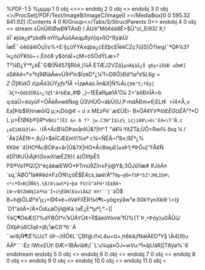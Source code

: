 %PDF-1.5 %µµµµ 1 0 obj \<\>\>\> endobj 2 0 obj \<\> endobj 3 0 obj \<\>/ProcSet[/PDF/Text/ImageB/ImageC/ImageI] \>\>/MediaBox[0 0 595.32 841.92] /Contents 4 0 R/Group\<\>/Tabs/S/StructParents 0\>\> endobj 4 0 obj \<\> stream x­ÛnÜ6ïØwÐ¥TÀxÐ ( ÄIzê"Mô¢èã8É\>$Û"o\_Ei93]´X;!õÏ¯øjóe¿ëºzèdÑ·mÝñµÂüõÀeqµßýñ]q»ßO^ßÿäìÙ/ÏæÉ¯·òêöäíêÓçÏ/s%+E:§çûÝYÁxqþa¿cE£þcEÏëëCZç7û]S|Ô?íwg(¯ªQÞ¼3?î«¿óûÝ¥õû~÷¸Èõõ8 y$õñâÌ+çM=öSÖdÝLæ\>?T²¼Ð¿Ý^ª¿èÊ¯G©|Ñ457§Rôê,)¼Ä ÈTÆJ2VZá}`µnÀ§àå¿Õ g6y÷ïÒöÐ uÓmK[ á`S#Aê\<º±²hj9ØíâÃw«ÚÍH²ín$ÍzèD°¿¼¹f=DßÖ}$Ðã°ìa³é5L6g=Z\>Ô]l¢iäÖ\>ö¦pÅâ3ÚÝyfs³ÎÃ$&nbsp;=ÌzøAàó.Ím&X|Ñ%Á`LÇÞb°5;ºßý]´åÇª+ÓêDZÜß¾×¿?@Î°Áºb`£ø\_#© \_)~1EÈøRµø1À¹Òù 2='àõÐnÎÀ\>b q:èàÜ=éüyùF\<ÕÅëÃ»wêÑxg Ü3\HÙÕ=äbÜ{U,P·mdÃÐm»tÏ;ELt¢  \>ï4±Å\_v Ea|Þib$9}tnæôíQ µ;»¡Dõ$@¢÷ú±M£z Pé¨æ£%ÝVçÕÉàø|¯xý­bºÃÍÌåp­îòë«o F3Ìh`ÐLìPØ«B%íCRÈ dc:²ÓÖ;Ù9¡³·fÉW6kj§¼'¹íÏ/ÿ,\>)UªoÊØ,lÁiÙ¨_Ûvl~ )¹S ç×A _{ p~= gÏ6Ý0¡vç24HH$3^wkÌ&nbsp;ä!É¬ÕÉ\ÞC¯ ¼4Ý²xþ­Ë¯ÀãFXÛ)GÚ I$%1!iï¤dN(GÉ­iòcÇ$) -ÕÖLy_IÉ¨26KE»&nbsp;¤ºÚíPÒ¶cÂãÓ)0%½HÉÉHInOÁØÁùíQgcp&nbsp;º,HÙòµÐÊlAÊé)ÿò\>z¡d»[]n(^Þ)l~²T_ªZ¤=ÂZ~H`$0{¨Ì´w 3+æÖ4¹aBÀLk¬wSyoòÐ5.Ð¥ÃÐeÛ1tA Ñ3¡è 0º¼®É.np¶[S34Á¨ ^7è2 M-NlQa:8´ºA+ÝA¿]®SOº4xz K¢¡:A@hO."'NìPa:8 ç¤SF$§Í9òLq)6qbë ÓÁÑ¤÷Yû?\ÌÑÔ}=Âd²Í&nbsp;ãÃ£Ãa)RÉ+@PL2i4;¾R8äQg +Dì×&nbsp;BÔO5û\±à\<ÕSªÃíG?¥º¨ºòäT#ÖÉº!G4¨|HTÄ \*D&nbsp;\*íFUN(Çª­iòÃÇ$aEìª&nbsp;B­w¹³3Sn@ÄmÇx)§ÞÑH+ÀÈò ³& ´lºajAíÎeh¹5 àjÛº]³ÏÌÝT W«æ}G·D=ÍfË­¢Ë×zçÂl\_\åàñkp¥ËfjmvE³ËG$ÙEì-&nbsp;B»ÖÁ¢YV$®Iò£ÈG¤È%T ²ÎVSwfjQã×ÃM ïÐ¸v\Bôp#WÉå5@rM&@rÙtÃäÚËÐk É%YÍ×ÔøQãGrÙmÈ£wd.þ©òð¾¨XWþ¡ ÕÚZÕuÅxùáJ#íVM¹Þ×ñà"V7Ö s-ÒÞhùÀQöG¥½ÃË å¶5M~8ù$Â²?\*D L µ\>Ê!Ø¢þ®]ìRºv`Bôi°]ÊI &× 6 f³ jw.C3H°I$ï¢½_ì¢jïA0\>êc¯E4=\Ý¯Ñ.¢¿øZ1AUà3lé«.!`IÂ\*ÁcB¼ÒÞaxårðÚ&?|H^T "à¥¼·YðZTà;ÙÔ=Rwí¼ ðxq ¼ /¯Âk2ÂËfÞ\<;8¡Ü\<$èÍCÆ£mYì%eª c­¾÷ÑËÃ~!¹8»;ßÉª¿%¢Kðé¨4|HOªÁcBÒÞa\>år|Ú&?X|HO\*ÃcBwµE(uxÞ1;®ÞÕu]"FÅ¢Ñ éDÏ1#UÜiÃjÞ)]ÌxwX!æÈZ9}{ à)ÔîìfpÊ5 PS®Vo1®Q¦Çt^éçãéæEWÓ\*ÞTmù9Zïn±Fý@Y&;3ÓJû!Iæ# #JôÁ±´sq,'ÃØÖ¹1ä##êó±FzÖf¢\çõÈ$Ë4cs,àøè!Ã°?`9p~@Ó+fSP³5Z!JMLIb¥\<*cªÕ»ÐÇÕÑS½.¼ß(8\úwSªÿ¬þá FU)û^àFH²(É£B8¬ ï0¬rBYZmN§Iáª%ò¨Î+í½ËÚNlEùvìÃ&Z X®!¨'}´ã`Ö$ B+h@ÔLØ²é¹µ;¡$×$@¢«ë~öVøÝí(ËR¾ô¶t~yõg±ýåw³ø&nbsp;ß0kYynXkïê´\\>(ý ´D1"àöÃ+/Ã×Ödù¡äÒÿl@Kä )aÊ¿È\*lµª|;°¬]|ÝéÇ¶ÓëÆI[7%dÝBÖî\*n¹kÜÃYÛ¢\>ÎÌ$âéõYò­mk¹fÙ%{T`Þ¸\>Þöy}u0ÅÛû/ÕXþ­ÞúßCÍq¢×j8¡¹æCß'ªô¨Á´´wi9¡Ñ¶¦É%UzT&nbsp;òÞ¬¦ñÌÔ¢L¯ÇBf@.if»L4u=¤=¸h6ë4¡fNáIÀED³Y§ \Ä4[9}u ÄÄª¨¨:Èz íWt±£Ùt!&nbsp;ÐÆ=1BÄvïâ#¡{¨L'u¼qá»ÓJ=wVu:ºÏ»äjUáR]|T8ÿø%¯6 endstream endobj 5 0 obj \<\> endobj 6 0 obj \<\> endobj 7 0 obj \<\> endobj 8 0 obj \<\> endobj 9 0 obj \<\> endobj 10 0 obj \<\> endobj 11 0 obj \<

